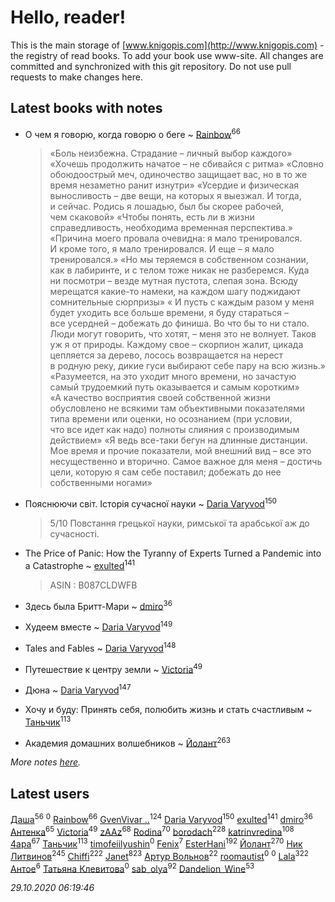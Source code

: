 # Hello, reader!
This is the main storage of [www.knigopis.com](http://www.knigopis.com) - the registry of read books.
To add your book use www-site. All changes are committed and synchronized with this git repository.
Do not use pull requests to make changes here.


## Latest books with notes
* О чем я говорю, когда говорю о беге ~ [Rainbow](users/109/109787328219839805802-google)<sup>66</sup>
    > «Боль неизбежна. Страдание – личный выбор каждого»
    > «Хочешь продолжить начатое – не сбивайся с ритма»
    > «Словно обоюдоострый меч, одиночество защищает вас, но в то же время незаметно ранит изнутри»
    > «Усердие и физическая выносливость – две вещи, на которых я выезжал. И тогда, и сейчас. Родись я лошадью, был бы скорее рабочей, чем скаковой»
    > «Чтобы понять, есть ли в жизни справедливость, необходима временная перспектива.»
    > «Причина моего провала очевидна: я мало тренировался. И кроме того, я мало тренировался. И еще – я мало тренировался.»
    > «Но мы теряемся в собственном сознании, как в лабиринте, и с телом тоже никак не разберемся. Куда ни посмотри – везде мутная пустота, слепая зона. Всюду мерещатся какие-то намеки, на каждом шагу поджидают сомнительные сюрпризы»
    > « И пусть с каждым разом у меня будет уходить все больше времени, я буду стараться – все усердней – добежать до финиша. Во что бы то ни стало. Люди могут говорить, что хотят, – меня это не волнует. Таков уж я от природы. Каждому свое – скорпион жалит, цикада цепляется за дерево, лосось возвращается на нерест в родную реку, дикие гуси выбирают себе пару на всю жизнь.»
    > «Разумеется, на это уходит много времени, но зачастую самый трудоемкий путь оказывается и самым коротким»
    > «А качество восприятия своей собственной жизни обусловлено не всякими там объективными показателями типа времени или оценки, но осознанием (при условии, что все идет как надо) полноты слияния с производимым действием»
    > «Я ведь все-таки бегун на длинные дистанции. Мое время и прочие показатели, мой внешний вид – все это несущественно и вторично. Самое важное для меня – достичь цели, которую я сам себе поставил; добежать до нее собственными ногами»

* Пояснюючи світ. Історія сучасної науки ~ [Daria Varyvod](users/829/829893410524253-facebook)<sup>150</sup>
    > 5/10 Повстання грецької науки, римської та арабської аж до сучасності.

* The Price of Panic: How the Tyranny of Experts Turned a Pandemic into a Catastrophe ~ [exulted](users/100/100599204551896265722-google)<sup>141</sup>
    > ASIN : B087CLDWFB

* Здесь была Бритт-Мари ~ [dmiro](users/571/5714115-vkontakte)<sup>36</sup>

* Худеем вместе ~ [Daria Varyvod](users/829/829893410524253-facebook)<sup>149</sup>

* Tales and Fables ~ [Daria Varyvod](users/829/829893410524253-facebook)<sup>148</sup>

* Путешествие к центру земли ~ [Victoria](users/113/113794223924688167852-google)<sup>49</sup>

* Дюна ~ [Daria Varyvod](users/829/829893410524253-facebook)<sup>147</sup>

* Хочу и буду: Принять себя, полюбить жизнь и стать счастливым ~ [Таньчик](users/209/2096581563762610-facebook)<sup>113</sup>

* Академия домашних волшебников ~ [Йолант](users/104/104690883692185089260-google)<sup>263</sup>


_More notes [here](latest_books_with_notes.md)._


## Latest users
[Даша](users/334/334696193054530347-mailru)<sup>56</sup> 
[](users/115/115761960622353006025-google)<sup>0</sup> 
[Rainbow](users/109/109787328219839805802-google)<sup>66</sup> 
[GvenVivar ..](users/158/158266434925901-facebook)<sup>124</sup> 
[Daria Varyvod](users/829/829893410524253-facebook)<sup>150</sup> 
[exulted](users/100/100599204551896265722-google)<sup>141</sup> 
[dmiro](users/571/5714115-vkontakte)<sup>36</sup> 
[Антенка](users/118/118158645037334943900-google)<sup>65</sup> 
[Victoria](users/113/113794223924688167852-google)<sup>49</sup> 
[zAAz](users/202/202248233-vkontakte)<sup>68</sup> 
[Rodina](users/116/116257964632073652332-google)<sup>70</sup> 
[borodach](users/157/15706320-vkontakte)<sup>228</sup> 
[katrinvredina](users/233/2336755-vkontakte)<sup>108</sup> 
[4apa](users/117/117392596378069249667-google)<sup>67</sup> 
[Таньчик](users/209/2096581563762610-facebook)<sup>113</sup> 
[timofeiilyushin](users/350/350168034-vkontakte)<sup>0</sup> 
[Fenix](users/111/111367585493471720963-google)<sup>7</sup> 
[EsterHani](users/305/30558181-vkontakte)<sup>192</sup> 
[Йолант](users/104/104690883692185089260-google)<sup>270</sup> 
[Ник Литвинов](users/241/241974816-vkontakte)<sup>245</sup> 
[Chiffi](users/105/105831994080785626680-google)<sup>222</sup> 
[Janet](users/108/108113656204404967440-google)<sup>823</sup> 
[Артур Вольнов](users/225/225880893-vkontakte)<sup>22</sup> 
[roomautist](users/231/231667059-vkontakte)<sup>0</sup> 
[](users/251/251583481-vkontakte)<sup>0</sup> 
[Lala](users/761/76187635-vkontakte)<sup>322</sup> 
[Антое](users/577/57776720-vkontakte)<sup>6</sup> 
[Татьяна Клевитова](users/103/103833277292487584186-googleplus)<sup>0</sup> 
[sab_olya](users/139/139338401-vkontakte)<sup>92</sup> 
[Dandelion_Wine](users/586/58602788-vkontakte)<sup>53</sup> 


_29.10.2020 06:19:46_
